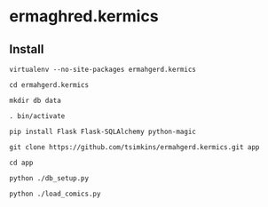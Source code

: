 # ermaghred.kermics

## Install

`virtualenv --no-site-packages ermahgerd.kermics` 

`cd ermahgerd.kermics`

`mkdir db data`

`. bin/activate`

`pip install Flask Flask-SQLAlchemy python-magic`

`git clone https://github.com/tsimkins/ermahgerd.kermics.git app`

`cd app`

`python ./db_setup.py`

`python ./load_comics.py`